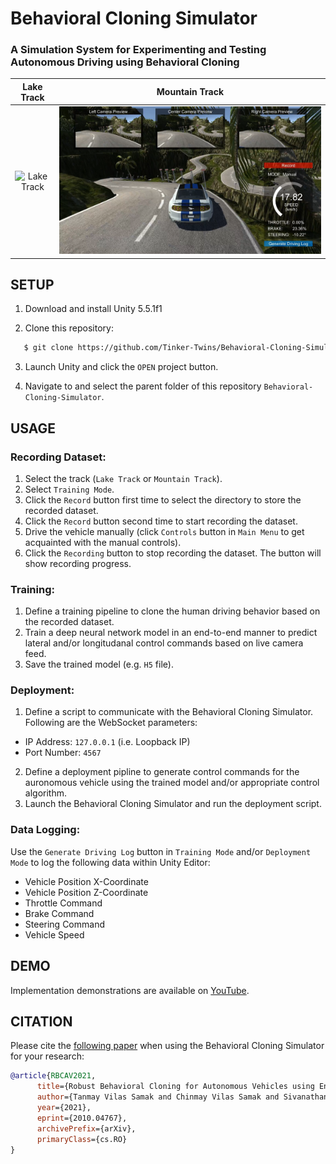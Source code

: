 # Behavioral Cloning Simulator
### A Simulation System for Experimenting and Testing Autonomous Driving using Behavioral Cloning

| Lake Track | Mountain Track |
| :------------------:| :------------------: |
| ![Lake Track](Lake-Track.png) | ![Mountain Track](Mountain-Track.png) |

## SETUP

1. Download and install Unity 5.5.1f1

2. Clone this repository:

 ```bash
    $ git clone https://github.com/Tinker-Twins/Behavioral-Cloning-Simulator.git
```
3. Launch Unity and click the `OPEN` project button.
  
4. Navigate to and select the parent folder of this repository `Behavioral-Cloning-Simulator`.

## USAGE

### Recording Dataset:
1. Select the track (`Lake Track` or `Mountain Track`).
2. Select `Training Mode`.
3. Click the `Record` button first time to select the directory to store the recorded dataset.
4. Click the `Record` button second time to start recording the dataset.
5. Drive the vehicle manually (click `Controls` button in `Main Menu` to get acquainted with the manual controls).
6. Click the `Recording` button to stop recording the dataset. The button will show recording progress.
  
### Training:
1. Define a training pipeline to clone the human driving behavior based on the recorded dataset.
2. Train a deep neural network model in an end-to-end manner to predict lateral and/or longitudanal control commands based on live camera feed.
3. Save the trained model (e.g. `H5` file).

### Deployment:
1. Define a script to communicate with the Behavioral Cloning Simulator. Following are the WebSocket parameters:
  - IP Address: `127.0.0.1` (i.e. Loopback IP)
  - Port Number: `4567`
2. Define a deployment pipline to generate control commands for the auronomous vehicle using the trained model and/or appropriate control algorithm.
3. Launch the Behavioral Cloning Simulator and run the deployment script.

### Data Logging:
Use the `Generate Driving Log` button in `Training Mode` and/or `Deployment Mode` to log the following data within Unity Editor:
  - Vehicle Position X-Coordinate
  - Vehicle Position Z-Coordinate
  - Throttle Command
  - Brake Command
  - Steering Command
  - Vehicle Speed

## DEMO
Implementation demonstrations are available on [YouTube](https://youtube.com/playlist?list=PLY45pkzWzH9_OskmgHXuzW8HmOhWWIqcu).

## CITATION
Please cite the [following paper](https://arxiv.org/abs/2010.04767) when using the Behavioral Cloning Simulator for your research:

```bibtex
@article{RBCAV2021,
      title={Robust Behavioral Cloning for Autonomous Vehicles using End-to-End Imitation Learning}, 
      author={Tanmay Vilas Samak and Chinmay Vilas Samak and Sivanathan Kandhasamy},
      year={2021},
      eprint={2010.04767},
      archivePrefix={arXiv},
      primaryClass={cs.RO}
}
```
